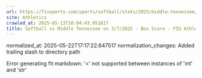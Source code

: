 ```yaml
---
url: https://fiusports.com/sports/softball/stats/2025/middle-tennessee/boxscore/12804/
site: Athletics
crawled_at: 2025-05-13T10:04:43.951817
title: Softball vs Middle Tennessee on 3/7/2025 - Box Score - FIU Athletics
---
```

normalized_at: 2025-05-22T17:17:22.647517
normalization_changes: Added trailing slash to directory path

Error generating fit markdown: '<' not supported between instances of 'int' and 'str'